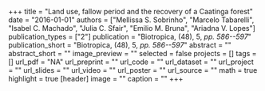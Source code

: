 +++
title = "Land use, fallow period and the recovery of a Caatinga forest"
date = "2016-01-01"
authors = ["Mellissa S. Sobrinho", "Marcelo Tabarelli", "Isabel C. Machado", "Julia C. Sfair", "Emilio M. Bruna", "Ariadna V. Lopes"]
publication_types = ["2"]
publication = "Biotropica, (48), 5, _pp. 586--597_"
publication_short = "Biotropica, (48), 5, _pp. 586--597_"
abstract = ""
abstract_short = ""
image_preview = ""
selected = false
projects = []
tags = []
url_pdf = "NA"
url_preprint = ""
url_code = ""
url_dataset = ""
url_project = ""
url_slides = ""
url_video = ""
url_poster = ""
url_source = ""
math = true
highlight = true
[header]
image = ""
caption = ""
+++
